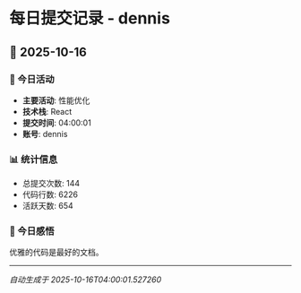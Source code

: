 # 每日提交记录 - dennis

## 📅 2025-10-16

### 🎯 今日活动
- **主要活动**: 性能优化
- **技术栈**: React
- **提交时间**: 04:00:01
- **账号**: dennis

### 📊 统计信息
- 总提交次数: 144
- 代码行数: 6226
- 活跃天数: 654

### 💭 今日感悟
优雅的代码是最好的文档。

---
*自动生成于 2025-10-16T04:00:01.527260*
